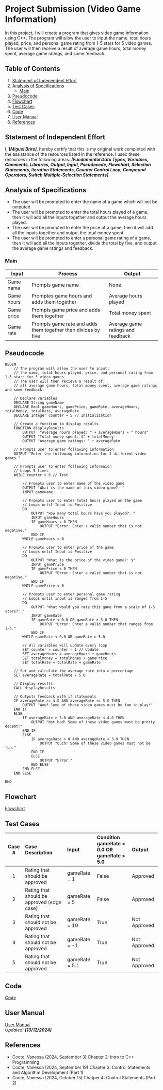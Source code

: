 # Project Submission (Video Game Information)

[//]: <> (Basic markdown syntax can be found here -https://www.markdownguide.org/basic-syntax/)

[//]: <> (Copy this file and rename it based on the submission number, i.e., PART1.md. Remove all the comments and italisized text before submitting.)

In this project, I will create a program that gives video game information using C++. The program will allow the user to input the name, total hours played, price, and personal game rating from 1-5 stars for 5 video games. The user will then receive a result of average game hours, total money spent, average game ratings, and some feedback.

## Table of Contents
1. [Statement of Independent Effort](#statement-of-independent-effort)
1. [Analysis of Specifications](#analysis-of-specifications)
    - [Main](#main)
1. [Pseudocode](#pseudocode)
1. [Flowchart](#flowchart)
1. [Test Cases](#test-cases)
1. [Code](#code)
1. [User Manual](#user-guide)
1. [References](#references)

## Statement of Independent Effort

I, ***[Miguel Brito]***, hereby certify that this is my original work completed with the assistance of the resources listed in the reference. I used these resources in the following areas: ***[Fundamental Data Types, Variables, Comments, Libraries, Output, Input, Pseudocode, Flowchart, Selection Statements, Iteration Statements, Counter Control Loop, Compound Operators, Switch Multiple-Selection Statements]***.


## Analysis of Specifications

- The user will be prompted to enter the name of a game which will not be outputed.
- The user will be prompted to enter the total hours played of a game, then it will add all the inputs together and output the average hours played.
- The user will be prompted to enter the price of a game, then it will add all the inputs together and output the total money spent.
- The user will be prompted to enter a personal game rating of a game, then it will add all the inputs together, divide the total by five, and output the average game ratings and feedback.

### Main

| Input | Process | Output |
| -------- | -------- | -------- |
| Game name | Prompts game name | None |
| Game hours | Promptes game hours and adds them together | Average hours played |
| Game price | Prompts game price and adds them together | Total money spent |
| Game rate | Prompts game rate and adds them together then divides by five | Average game ratings and feedback |


## Pseudocode

```text=
BEGIN
    // The program will allow the user to input: 
    // the name, total hours played, price, and personal rating from 1-5 stars for 5 video games.
    // The user will then recieve a result of: 
    // all average game hours, total money spent, average game ratings and some feedback.

    // Declare variables
	DECLARE String gameName
	DECLARE Real gameHours, gamePrice, gameRate, averageHours, totalMoney, totalRate, averageRate
	DECLARE Integer counter = 5 // Initialization

	// Create a function to display results
	FUNCTION displayResults
		OUTPUT  "Average hours played: " + averageHours + " hours"
		OUTPUT "Total money spent: $" + totalMoney
		OUTPUT "Average game ratings: " + averageRate

	// Prompts user to enter following information
	OUTPUT "Enter the following information for 5 different video games."
	
	// Prompts user to enter following Informaion
	// Loops 5 times
	WHILE counter > 0 // Test
	
		// Prompts user to enter name of the video game
		OUTPUT "What is the name of this video game?: "
		INPUT gameName

		// Prompts user to enter total hours played on the game
		// Loops until Input is Positive
		DO
			OUTPUT "How many total hours have you played?: "
			INPUT gameHours
			IF gameHours < 0 THEN
				OUTPUT "Error: Enter a valid number that is not negative."
			END IF
		WHILE gameHours < 0

		// Prompts user to enter price of the game
		// Loops until Input is Positive
		DO 
			OUTPUT "What is the price of the video game?: $"
			INPUT gamePrice
			IF gamePrice < 0 THEN
				OUTPUT "Error: Enter a valid number that is not negative."
			END IF
		WHILE gamePrice < 0

		// Prompts user to enter personal game rating
		// Loops until input is ranged from 1-5
		DO
			OUTPUT "What would you rate this game from a scale of 1-5 stars?: "
			INPUT gameRate
			IF gameRate < 0.0 OR gameRate > 5.0 THEN
				OUTPUT "Error: Enter a valid number that ranges from 1-5."
			END IF
		WHILE gameRate < 0.0 OR gameRate > 5.0
		
		// All variables will update every loop
		SET counter = counter - 1 // Update
		SET averageHours = averageHours + gameHours
		SET totalMoney = totalMoney + gamePrice
		SET totalRate = totalRate + gameRate

	// Set and calculate the average rate into a percentage
	SET averageRate = totalRate / 5.0

	// Display results
	CALL displayResults

	// Outputs feedback with if statements
	IF averageRate >= 4.0 AND averageRate <= 5.0 THEN 
		OUTPUT "Wow! Some of these video games must be fun to play!"
	END IF
	ELSE
		IF averageRate > 3.0 AND averageRate < 4.0 THEN 
			OUTPUT "Not bad! Some of these video games must be pretty decent!"
		END IF
		ELSE
			IF averageRate > 0 AND averageRate < 3.0 THEN 
				OUTPUT "Ouch! Some of these video games must not be fun."
			END IF
			ELSE
				OUTPUT "Error."
			END ELSE
		END ELSE
	END ELSE

END
```

## Flowchart

[Flowchart](Brito_FLOWCHART.png)

[//]: <> (The syntax to add an image can be found here - https://www.markdownguide.org/basic-syntax/#images-1)

## Test Cases

|Case #|Case Description|Input|Condition gameRate < 0.0 OR <br/>gameRate > 5.0|Output|
|:---:|:---|:---|:---|:---|
|1|Rating that should be approved|gameRate = 1|False|Approved|
|2|Rating that should be approved (edge case)|gameRate = 5|False|Approved|
|3|Rating that should not be approved|gameRate = 10|True|Not Approved|
|4|Rating that should not be approved|gameRate = -1|True|Not Approved|
|5|Rating that should not be approved|gameRate = 5.1|True|Not Approved|


## Code

[Code](Brito_code.cpp) <br/>

## User Manual

[User Manual](Brito_GUIDE.md) <br/>
_Updated: **[10/12/2024]**_

## References

- Coote, Vanessa (2024, September 3) Chapter 2: Intro to C++ Programming
- Coote, Vanessa (2024, September 19) Chapter 3: Control Statements and Algorithm Development (Part 1)
- Coote, Vanessa (2024, October 15) Chatper 4: Control Statements (Part 2)
